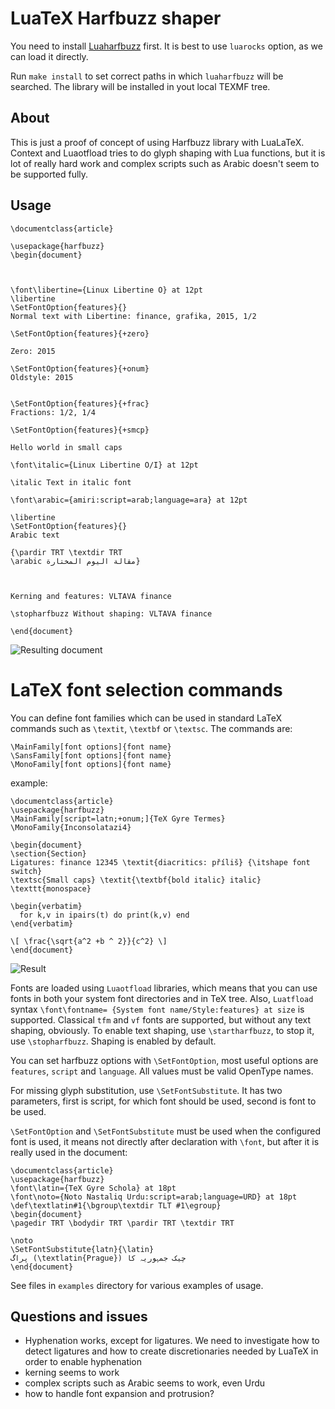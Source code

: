 # LuaTeX Harfbuzz shaper

You need to install [Luaharfbuzz](https://github.com/deepakjois/luaharfbuzz)
first. It  is best to use `luarocks` option, as we can load it directly. 


Run `make install` to set correct paths in which `luaharfbuzz` will be
searched. The library will be installed in yout local TEXMF tree.

## About

This is just a proof of concept of using Harfbuzz library with LuaLaTeX.
Context and Luaotfload tries to do glyph shaping with Lua functions, but it is
lot of really hard work and complex scripts such as Arabic doesn't
seem to be supported fully. 

## Usage
    

    \documentclass{article}

    \usepackage{harfbuzz}
    \begin{document}



    \font\libertine={Linux Libertine O} at 12pt
    \libertine
    \SetFontOption{features}{}
    Normal text with Libertine: finance, grafika, 2015, 1/2

    \SetFontOption{features}{+zero}

    Zero: 2015

    \SetFontOption{features}{+onum}
    Oldstyle: 2015


    \SetFontOption{features}{+frac}
    Fractions: 1/2, 1/4

    \SetFontOption{features}{+smcp}

    Hello world in small caps

    \font\italic={Linux Libertine O/I} at 12pt

    \italic Text in italic font

    \font\arabic={amiri:script=arab;language=ara} at 12pt

    \libertine 
    \SetFontOption{features}{}
    Arabic text

    {\pardir TRT \textdir TRT
    \arabic مقالة اليوم المختارة}

   

    Kerning and features: VLTAVA finance

    \stopharfbuzz Without shaping: VLTAVA finance

    \end{document}

![Resulting document](http://i.imgur.com/kZFsEzt.png)

# LaTeX font selection commands

You can define font families which can be used in standard LaTeX commands such
as `\textit`, `\textbf` or `\textsc`. The commands are:

    \MainFamily[font options]{font name}
    \SansFamily[font options]{font name}
    \MonoFamily[font options]{font name}

example:


    \documentclass{article}
    \usepackage{harfbuzz}
    \MainFamily[script=latn;+onum;]{TeX Gyre Termes}
    \MonoFamily{Inconsolatazi4}
    
    \begin{document}
    \section{Section}
    Ligatures: finance 12345 \textit{diacritics: příliš} {\itshape font switch} 
    \textsc{Small caps} \textit{\textbf{bold italic} italic} \texttt{monospace}
    
    \begin{verbatim}
      for k,v in ipairs(t) do print(k,v) end
    \end{verbatim}
    
    \[ \frac{\sqrt{a^2 +b ^ 2}}{c^2} \]
    \end{document}

![Result](http://i.imgur.com/wZJTZqW.png)

Fonts are loaded using `Luaotfload` libraries, which means that you can use
fonts in both your system font directories and in TeX tree. Also, `Luatfload` syntax
`\font\fontname= {System font name/Style:features} at size` is supported.
Classical `tfm` and `vf` fonts are supported, but without any text shaping,
obviously. To enable text shaping, use `\startharfbuzz`, to stop it, use
`\stopharfbuzz`. Shaping is enabled by default.

You can set harfbuzz options with `\SetFontOption`, most useful options are
`features`, `script` and `language`. All values must be valid OpenType names.

For missing glyph substitution, use `\SetFontSubstitute`. It has two
parameters, first is script, for which font should be used, second is font to
be used.

`\SetFontOption` and `\SetFontSubstitute` must be used when the configured font is used, it means not directly after declaration with `\font`, but 
after it is really used in the document:


    \documentclass{article}
    \usepackage{harfbuzz}
    \font\latin={TeX Gyre Schola} at 18pt
    \font\noto={Noto Nastaliq Urdu:script=arab;language=URD} at 18pt
    \def\textlatin#1{\bgroup\textdir TLT #1\egroup}
    \begin{document}
    \pagedir TRT \bodydir TRT \pardir TRT \textdir TRT
    
    \noto
    \SetFontSubstitute{latn}{\latin}
    پراگ (\textlatin{Prague}) چیک جمہوریہ کا
    \end{document}

See files in `examples` directory for various examples of usage.

## Questions and issues

- Hyphenation works, except for ligatures. We need to investigate how to detect
  ligatures and how to create discretionaries needed by LuaTeX in order to
  enable hyphenation 
- kerning seems to work
- complex scripts such as Arabic seems to work, even Urdu
- how to handle font expansion and protrusion?
